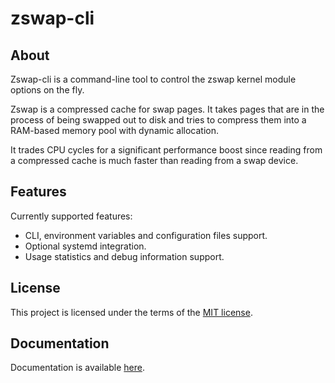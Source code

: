 # zswap-cli

## About

Zswap-cli is a command-line tool to control the zswap kernel module options on the fly.

Zswap is a compressed cache for swap pages. It takes pages that are in the process of being swapped out to disk and tries to compress them into a RAM-based memory pool with dynamic allocation.

It trades CPU cycles for a significant performance boost since reading from a compressed cache is much faster than reading from a swap device.

## Features

Currently supported features:

  * CLI, environment variables and configuration files support.
  * Optional systemd integration.
  * Usage statistics and debug information support.

## License

This project is licensed under the terms of the [MIT license](LICENSE).

## Documentation

Documentation is available [here](docs/README.md).
